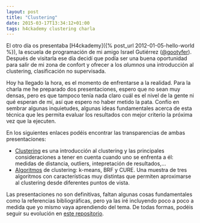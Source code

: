 ```yaml
---
layout: post
title: "Clustering"
date: 2015-03-17T13:34:12+01:00
tags: h4ckademy clustering charla
---
```


El otro día os presentaba [H4ckademy]({% post_url 2012-01-05-hello-world %}), la escuela de programación
de mi amigo Israel Gutiérrez ([@gootyfer][gootyfer]). Después de visitarla ese día decidí que podía
ser una buena oportunidad para salir de mi zona de confort y ofrecer a los *alumnos* una introducción
al clustering, clasificación no supervisada.

Hoy ha llegado la hora, es el momento de enfrentarse a la realidad. Para la charla me he preparado dos
presentaciones, espero que no sean muy densas, pero es que tampoco tenía nada claro cuál es el nivel
de la gente ni qué esperan de mí, así que espero no haber metido la pata. Confío en sembrar algunas
inquietudes, algunas ideas fundamentales acerca de esta técnica que les permita evaluar los resultados
con mejor criterio la próxima vez que la ejecuten.

En los siguientes enlaces podéis encontrar las transparencias de ambas presentaciones:

 * [Clustering](/static/talks/clustering.pdf) es una introducción al clustering y las principales consideraciones
   a tener en cuenta cuando uno se enfrenta a él: medidas de distancia, outliers, intepretación de resultados,...
 * [Algoritmos](/static/talks/algoritmo.pdf) de clustering: k-means, BRF y CURE. Una muestra de tres algoritmos
   con características muy distintas que permiten aproximarse al clustering desde diferentes puntos de vista.

Las presentaciones no son definitivas, faltan algunas cosas fundamentales como la referencias bibliográficas, 
pero ya las iré incluyendo poco a poco a medida que yo mismo vaya aprendiendo del tema. De todas formas, podéis
seguir su evolución en [este repositorio](https://github.com/jgsogo/talks "Github - jgsogo - talks").

[gootyfer]: https://twitter.com/gootyfer "@gootyfer"